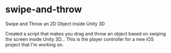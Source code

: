# swipe-and-throw
Swipe and Throw an 2D Object inside Unity 3D

Created a script that makes you drag and throw an object based on swiping the screen inside Unity 3D...
This is the player controller for a new iOS project that I'm working on.
